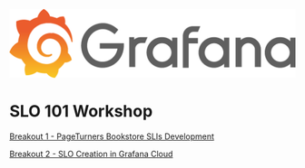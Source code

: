 ![Grafana Logo](grafana.png) 
# SLO 101 Workshop

[Breakout 1 - PageTurners Bookstore SLIs Development](/lab1/Breakout_1_Case_Study.md)

[Breakout 2 - SLO Creation in Grafana Cloud](lab2/Breakout_2_SLO_Creation_in_Grafana_Cloud.md)